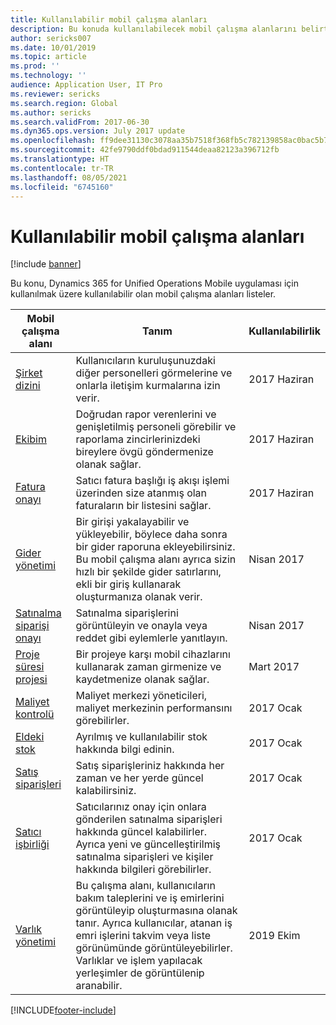 ```yaml
---
title: Kullanılabilir mobil çalışma alanları
description: Bu konuda kullanılabilecek mobil çalışma alanlarını belirtilmektedir.
author: sericks007
ms.date: 10/01/2019
ms.topic: article
ms.prod: ''
ms.technology: ''
audience: Application User, IT Pro
ms.reviewer: sericks
ms.search.region: Global
ms.author: sericks
ms.search.validFrom: 2017-06-30
ms.dyn365.ops.version: July 2017 update
ms.openlocfilehash: ff9dee31130c3078aa35b7518f368fb5c782139858ac0bac5b7c498e357dc9f3
ms.sourcegitcommit: 42fe9790ddf0bdad911544deaa82123a396712fb
ms.translationtype: HT
ms.contentlocale: tr-TR
ms.lasthandoff: 08/05/2021
ms.locfileid: "6745160"
---
```

# <a name="available-mobile-workspaces"></a>Kullanılabilir mobil çalışma alanları

[!include [banner](../includes/banner.md)]

Bu konu, Dynamics 365 for Unified Operations Mobile uygulaması için kullanılmak üzere kullanılabilir olan mobil çalışma alanları listeler.


| Mobil çalışma alanı     | Tanım   | Kullanılabilirlik   |
|----------------------|---------------|--------------|
|[Şirket dizini](company-directory-mobile-workspace.md)| Kullanıcıların kuruluşunuzdaki diğer personelleri görmelerine ve onlarla iletişim kurmalarına izin verir.| 2017 Haziran |    
|[Ekibim](manager-self-service-mobile-workspace.md)| Doğrudan rapor verenlerini ve genişletilmiş personeli görebilir ve raporlama zincirlerinizdeki bireylere övgü göndermenize olanak sağlar.|2017 Haziran |     
|[Fatura onayı](invoice-approval-mobile-workspace.md)| Satıcı fatura başlığı iş akışı işlemi üzerinden size atanmış olan faturaların bir listesini sağlar.| 2017 Haziran   |
| [Gider yönetimi](/dynamics365/project-operations/prod-exp/expense-management-mobile-workspace) | Bir girişi yakalayabilir ve yükleyebilir, böylece daha sonra bir gider raporuna ekleyebilirsiniz. Bu mobil çalışma alanı ayrıca sizin hızlı bir şekilde gider satırlarını, ekli bir giriş kullanarak oluşturmanıza olanak verir. | Nisan 2017 |
| [Satınalma siparişi onayı](../../../supply-chain/procurement/purchase-order-mobile-workspace.md) | Satınalma siparişlerini görüntüleyin ve onayla veya reddet gibi eylemlerle yanıtlayın. | Nisan 2017 |
| [Proje süresi projesi](/dynamics365/project-operations/prod-pma/project-time-entry-mobile-workspace) | Bir projeye karşı mobil cihazlarını kullanarak zaman girmenize ve kaydetmenize olanak sağlar. | Mart 2017 |
| [Maliyet kontrolü](../../../finance/cost-accounting/cost-controlling-mobile-workspace.md)     | Maliyet merkezi yöneticileri, maliyet merkezinin performansını görebilirler.                                                                                               |  2017 Ocak        |
| [Eldeki stok](../../../supply-chain/inventory/inventory-on-hand-mobile-workspace.md)    | Ayrılmış ve kullanılabilir stok hakkında bilgi edinin.                                                                                                    |   2017 Ocak       |
| [Satış siparişleri](../../../supply-chain/sales-marketing/sales-orders-mobile-workspace.md)         | Satış siparişleriniz hakkında her zaman ve her yerde güncel kalabilirsiniz.                                                                                                                          |  2017 Ocak                  |
| [Satıcı işbirliği](../../../supply-chain/procurement/vendor-collaboration-mobile-workspace.md) | Satıcılarınız onay için onlara gönderilen satınalma siparişleri hakkında güncel kalabilirler. Ayrıca yeni ve güncelleştirilmiş satınalma siparişleri ve kişiler hakkında bilgileri görebilirler. |2017 Ocak    |
| [Varlık yönetimi](../../../supply-chain/asset-management/asset-management-mobile-workspace.md) | Bu çalışma alanı, kullanıcıların bakım taleplerini ve iş emirlerini görüntüleyip oluşturmasına olanak tanır. Ayrıca kullanıcılar, atanan iş emri işlerini takvim veya liste görünümünde görüntüleyebilirler. Varlıklar ve işlem yapılacak yerleşimler de görüntülenip aranabilir. |2019 Ekim    |


[!INCLUDE[footer-include](../../../includes/footer-banner.md)]